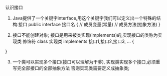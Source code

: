 认识接口
1. Java提供了一个关键字interface,用这个关键字我们可以定义出一个特殊的结构:接口
public interface 接口名 {
    // 成员变量(常量)
    // 成员方法(抽象方法)
}

2. 接口不能创建对象; 接口是用来被类实现(implements)的,实现接口的类称为实现类
修饰符 class 实现类 implements 接口1,接口2,接口3, ... {

}

3. 一个类可以实现多个接口(接口可以理解为干爹), 实现类实现多个接口,必须重写完全部接口的全部抽象方法
否则实现类需要定义成抽象类;

